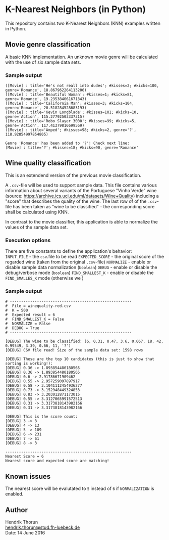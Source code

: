 # K-Nearest Neighbors (in Python)

This repository contains two K-Nearest Neighbors (KNN) examples written in Python.  

## Movie genre classification

A basic KNN implementation. An unknown movie genre will be calculated with the use of six sample data sets.

### Sample output

```
([Movie] : title='He's not reall into dudes'; #kisses=2; #kicks=100, genre='Romance', 18.867962264113206)
([Movie] : title='Beautiful Woman'; #kisses=1; #kicks=81, genre='Romance', 19.235384061671343)
([Movie] : title='California Man'; #kisses=3; #kicks=104, genre='Romance', 20.518284528683193)
([Movie] : title='Kevin Longblade'; #kisses=101; #kicks=10, genre='Action', 115.27792503337315)
([Movie] : title='Robo Slayer 3000'; #kisses=99; #kicks=5, genre='Action', 117.41379816699569)
([Movie] : title='Amped'; #kisses=98; #kicks=2, genre='?', 118.92854997854805)

Genre 'Romance' has been added to '?'! Check next line:
[Movie] : title='?'; #kisses=18; #kicks=90, genre='Romance'
```

## Wine quality classification

This is an extendend version of the previous movie classification.  

A `.csv`-file will be used to support sample data. This file contains various information about several variants of the Portuguese "Vinho Verde" wine (source: https://archive.ics.uci.edu/ml/datasets/Wine+Quality) including a "score" that describes the quality of the wine. The last row of of the `.csv`-file has been taken as "wine to be classified" - the corresponding score shall be calculated using KNN.  

In contrast to the movie classifier, this application is able to normalize the values of the sample data set.

### Execution options

There are five constants to define the application's behavior:  
`INPUT_FILE` - the `csv`.file to be read
`EXPECTED_SCORE` - the original score of the regarded wine (taken from the original `.csv`-file)
`NORMALIZE` - enable or disable sample data normalization (`boolean`)
`DEBUG` - enable or disable the debug/verbose mode (`boolean`)
`FIND_SMALLEST_K` - enable or disable the `FIND_SMALLES_K` mode (otherwise we )

### Sample output

```
# ------------------------------------------------------
#  File = winequality-red.csv
#  K = 500
#  Expected result = 6
#  FIND_SMALLEST_K = False
#  NORMALIZE = False
#  DEBUG = True
# ------------------------------------------------------

[DEBUG] The wine to be classified: (6, 0.31, 0.47, 3.6, 0.067, 18, 42, 0.99549, 3.39, 0.66, 11, '?')
[DEBUG] CSV file read! Size of the sample data set: 1598 rows

[DEBUG] These are the top 10 candidates (this is just to show that sorting is working!):
[DEBUG] 0.36 -> 1.893854480180565
[DEBUG] 0.36 -> 1.893854480180565
[DEBUG] 0.6 -> 2.91786671909462
[DEBUG] 0.55 -> 2.957259097897917
[DEBUG] 0.58 -> 3.1041112454936277
[DEBUG] 0.73 -> 3.152948449324853
[DEBUG] 0.83 -> 3.203012871173015
[DEBUG] 0.55 -> 3.3127065991572513
[DEBUG] 0.31 -> 3.3173818143982166
[DEBUG] 0.31 -> 3.3173818143982166

[DEBUG] This is the score count:
[DEBUG] 3 -> 3
[DEBUG] 4 -> 13
[DEBUG] 5 -> 189
[DEBUG] 6 -> 231
[DEBUG] 7 -> 61
[DEBUG] 8 -> 3

--------------------------------------------------------
Nearest Score = 6
Nearest score and expected score are matching!
```

## Known issues

The nearest score will be evalutated to `5` instead of `6` if `NORMALIZATION` is enabled.


## Author
Hendrik Thorun  
hendrik.thorun@stud.fh-luebeck.de  
Date: 14 June 2016


